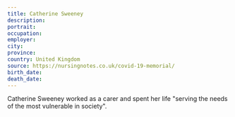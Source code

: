 ```yaml
---
title: Catherine Sweeney
description: 
portrait: 
occupation: 
employer: 
city: 
province: 
country: United Kingdom
source: https://nursingnotes.co.uk/covid-19-memorial/
birth_date: 
death_date: 
---
```


Catherine Sweeney worked as a carer and spent her life "serving the needs of the most vulnerable in society". 